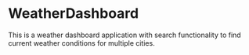 # WeatherDashboard
This is a weather dashboard application with search functionality to find current weather conditions for multiple cities.
